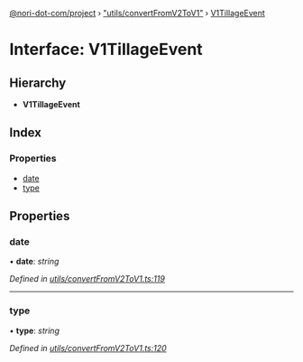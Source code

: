 [@nori-dot-com/project](../README.md) › ["utils/convertFromV2ToV1"](../modules/_utils_convertfromv2tov1_.md) › [V1TillageEvent](_utils_convertfromv2tov1_.v1tillageevent.md)

# Interface: V1TillageEvent

## Hierarchy

* **V1TillageEvent**

## Index

### Properties

* [date](_utils_convertfromv2tov1_.v1tillageevent.md#date)
* [type](_utils_convertfromv2tov1_.v1tillageevent.md#type)

## Properties

###  date

• **date**: *string*

*Defined in [utils/convertFromV2ToV1.ts:119](https://github.com/nori-dot-eco/nori-dot-com/blob/1131583/packages/project/src/utils/convertFromV2ToV1.ts#L119)*

___

###  type

• **type**: *string*

*Defined in [utils/convertFromV2ToV1.ts:120](https://github.com/nori-dot-eco/nori-dot-com/blob/1131583/packages/project/src/utils/convertFromV2ToV1.ts#L120)*
